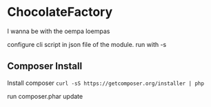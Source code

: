 ChocolateFactory
================

I wanna be with the oempa loempas


configure cli script in json file of the module. run with -s

Composer Install
----------------

Install composer
`curl -sS https://getcomposer.org/installer | php`

run composer.phar update

